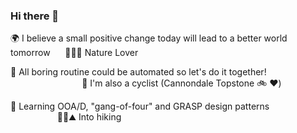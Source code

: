 ### Hi there 👋

🌍 I believe a small positive change today will lead to a better world tomorrow
&nbsp;&nbsp;&nbsp;&nbsp;
🌳🌲🌴 Nature Lover  

🤖 All boring routine could be automated so let's do it together!
&nbsp;&nbsp;&nbsp;&nbsp;&nbsp;&nbsp;&nbsp;&nbsp;&nbsp;&nbsp;&nbsp;&nbsp;&nbsp;&nbsp;&nbsp;&nbsp;&nbsp;&nbsp;&nbsp;&nbsp;&nbsp;&nbsp;&nbsp;&nbsp;&nbsp;&nbsp;&nbsp;&nbsp;
🚴 I'm also a cyclist (Cannondale Topstone 🚲 ❤️)  

<!--🔭 Currently working on a part of Sportsbook on https://fanteam.com/ -->
🌱 Learning OOA/D, "gang-of-four" and GRASP design patterns  
&nbsp;&nbsp;&nbsp;&nbsp;&nbsp;&nbsp;&nbsp;&nbsp;&nbsp;&nbsp;&nbsp;&nbsp;&nbsp;&nbsp;&nbsp;&nbsp;&nbsp;&nbsp;
🥾🎒⛰ Into hiking  



<!--
**mandelbroo/mandelbroo** is a ✨ _special_ ✨ repository because its `README.md` (this file) appears on your GitHub profile.

Here are some ideas to get you started:

- 🔭 I’m currently working on ...
- 🌱 I’m currently learning ...
- 👯 I’m looking to collaborate on ...
- 🤔 I’m looking for help with ...
- 💬 Ask me about ...
- 📫 How to reach me: ...
- 😄 Pronouns: ...
- ⚡ Fun fact: ...
-->
